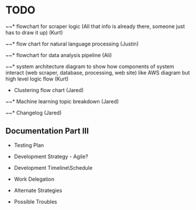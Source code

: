 # TODO
~~* flowchart for scraper logic (All that info is already there, someone just has to draw it up) (Kurt)

~~* flow chart for natural language processing (Justin) 

~~* flowchart for data analysis pipeline (Ali)

~~* system architecture diagram to show how components of system interact (web scraper, database,
processing, web site) like AWS diagram but high level logic flow  (Kurt)

* Clustering flow chart (Jared)

~~* Machine learning topic breakdown (Jared)

~~* Changelog (Jared)

## Documentation Part III

* Testing Plan

* Development Strategy - Agile? 

* Development Timeline\Schedule

* Work Delegation

* Alternate Strategies

* Possible Troubles
